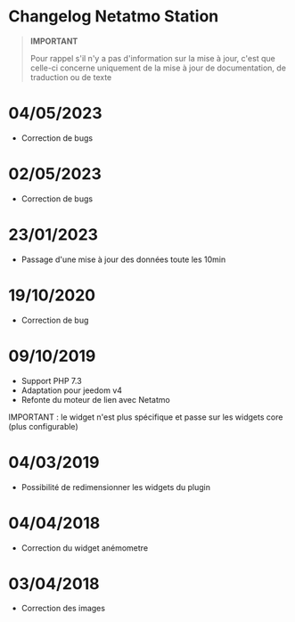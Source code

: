 # Changelog Netatmo Station

>**IMPORTANT**
>
>Pour rappel s'il n'y a pas d'information sur la mise à jour, c'est que celle-ci concerne uniquement de la mise à jour de documentation, de traduction ou de texte

# 04/05/2023

- Correction de bugs

# 02/05/2023

- Correction de bugs

# 23/01/2023

- Passage d'une mise à jour des données toute les 10min

# 19/10/2020

- Correction de bug

# 09/10/2019

- Support PHP 7.3
- Adaptation pour jeedom v4
- Refonte du moteur de lien avec Netatmo

IMPORTANT : le widget n'est plus spécifique et passe sur les widgets core (plus configurable)

# 04/03/2019

- Possibilité de redimensionner les widgets du plugin

# 04/04/2018

- Correction du widget anémometre

# 03/04/2018

- Correction des images
